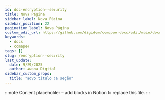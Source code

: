 ```yaml
---
id: doc-encryption--security
title: Nova Página
sidebar_label: Nova Página
sidebar_position: 22
pagination_label: Nova Página
custom_edit_url: https://github.com/digidem/comapeo-docs/edit/main/docs/encryption--security.md
keywords:
  - docs
  - comapeo
tags: []
slug: /encryption--security
last_update:
  date: 9/29/2025
  author: Awana Digital
sidebar_custom_props:
  title: "Novo título da seção"
---
```


<!-- Placeholder content generated automatically because the Notion page is missing a Website Block. -->

:::note
Content placeholder – add blocks in Notion to replace this file.
:::

